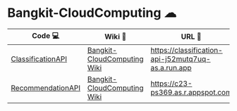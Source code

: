 # Bangkit-CloudComputing ☁ 

| Code 💻  | Wiki 📝 | URL 🔗 |
|----------|------|------|
| [ClassificationAPI](https://github.com/ornaman-dev/Bangkit-CloudComputing/tree/main/ClassificationAPI) | [Bangkit-CloudComputing Wiki](https://github.com/ornaman-dev/Bangkit-CloudComputing/wiki) | https://classification-api-j52mutq7uq-as.a.run.app |
| [RecommendationAPI](https://github.com/ornaman-dev/Bangkit-CloudComputing/tree/main/RecommendationAPI) | [Bangkit-CloudComputing Wiki](https://github.com/ornaman-dev/Bangkit-CloudComputing/wiki) | https://c23-ps369.as.r.appspot.com |

